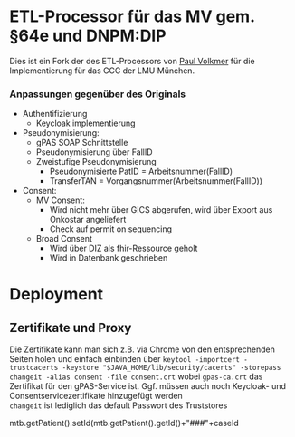 # ETL-Processor für das MV gem. §64e und DNPM:DIP

Dies ist ein Fork der des ETL-Processors von [Paul Volkmer](!https://github.com/pcvolkmer) für die 
Implementierung für das CCC der LMU München.

### Anpassungen gegenüber des Originals
* Authentifizierung
  * Keycloak implementierung
* Pseudonymisierung:
  * gPAS SOAP Schnittstelle
  * Pseudonymisierung über FallID
  * Zweistufige Pseudonymisierung
    * Pseudonymisierte PatID = Arbeitsnummer(FallID)
    * TransferTAN = Vorgangsnummer(Arbeitsnummer(FallID))
* Consent:
  * MV Consent: 
    * Wird nicht mehr über GICS abgerufen, wird über Export aus Onkostar angeliefert
    * Check auf permit on sequencing
  * Broad Consent
    * Wird über DIZ als fhir-Ressource geholt
    * Wird in Datenbank geschrieben


# Deployment
## Zertifikate und Proxy
Die Zertifikate kann man sich z.B. via Chrome von den entsprechenden Seiten holen und einfach 
einbinden über
``keytool -importcert -trustcacerts -keystore "$JAVA_HOME/lib/security/cacerts" -storepass changeit -alias consent -file consent.crt``
wobei ``gpas-ca.crt`` das Zertifikat für den gPAS-Service ist. Ggf. müssen auch noch Keycloak- und Consentservicezertifikate hinzugefügt werden  
``changeit`` ist lediglich das default Passwort des Truststores


mtb.getPatient().setId(mtb.getPatient().getId()+"###"+caseId


